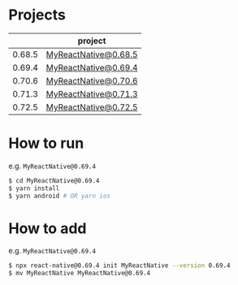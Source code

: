 # Projects

|        | project              |
|--------|----------------------|
| 0.68.5 | MyReactNative@0.68.5 |
| 0.69.4 | MyReactNative@0.69.4 |
| 0.70.6 | MyReactNative@0.70.6 |
| 0.71.3 | MyReactNative@0.71.3 |
| 0.72.5 | MyReactNative@0.72.5 |

# How to run

e.g. `MyReactNative@0.69.4`

```sh
$ cd MyReactNative@0.69.4
$ yarn install
$ yarn android # OR yarn ios
```

# How to add

e.g. `MyReactNative@0.69.4`

```sh
$ npx react-native@0.69.4 init MyReactNative --version 0.69.4
$ mv MyReactNative MyReactNative@0.69.4
```
